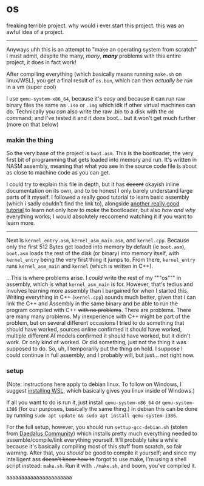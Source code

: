 # os

freaking terrible project. why would i ever start this project. this was an awful idea of a project.

---

Anyways uhh this is an attempt to "make an operating system from scratch"
I must admit, despite the many, *many*, ***many*** problems with this entire project, it does in fact work!

After compiling everything (which basically means running `make.sh` on linux/WSL), you get a final result of `os.bin`, which can then _actually be run_ in a vm (super cool)

I use `qemu-system-x86_64`, because it's easy and because it can run raw binary files the same as `.iso` or `.img` which idk if other virtual machines can do. 
Technically you _can_ also write the raw .bin to a disk with the `dd` command; and I've tested it and it *does* boot... but it won't get much further (more on that below)


### makin the thing
So the very base of the project is `boot.asm`. This is the bootloader, the very first bit of programming that gets loaded into memory and run. It's written in NASM assembly, meaning that what you see in the source code file is about as close to machine code as you can get. 

I could try to explain this file in depth, but it has ~~decent~~ okayish inline documentation on its own, and to be honest I only barely understand large parts of it myself. I followed a really good tutorial to learn basic assembly (which i sadly couldn't find the link to), alongside [another really good tutorial](https://www.youtube.com/watch?v=MwPjvJ9ulSc&list=PLm3B56ql_akNcvH8vvJRYOc7TbYhRs19M) to learn not only how to _make_ the bootloader, but also _how and why_ everything works; I would absolutely reccomend watching it if you want to learn more.

---

Next is `kernel_entry.asm`, `kernel_asm_main.asm`, and `kernel.cpp`. Because only the first 512 Bytes get loaded into memory by default (ie `boot.asm`), `boot.asm` loads the rest of the disk (or binary) into memory itself, with `kernel_entry` being the very first thing it jumps to. From there, `kernel_entry` runs `kernel_asm_main` and `kernel` (which is written in C++).

...This is where problems arise. I *could* write the rest of my """os""" in assembly, which is what `kernel_asm_main` is for. However, that's tedius and involves learning more assembly than I bargained for when I started this. Writing everything in C++ (`kernel.cpp`) sounds much better, given that i can link the C++ and Assembly in the same binary and be able to run the program compiled with C++ ~~with no problems~~. There are problems. There are many many problems. My inexperience with C++ might be part of the problem, but on several different occasions I tried to do something that should have worked, sources online confirmed it should have worked, multiple different AI models confirmed it should have worked, but it didn't work. Or only kind of worked. Or did something, just not the thing it was supposed to do. So, uh, I temporarily put the thing on hold. I suppose I could continue in full assembly, and I probably will, but just... not right now.


### setup
(Note: instructions here apply to debian linux. To follow on Windows, I suggest [installing WSL](https://learn.microsoft.com/en-us/windows/wsl/install#install-wsl-command), which basically gives you linux inside of Windows.)

If all you want to do is run it, just install `qemu-system-x86_64` or `qemu-system-i386` (for our purposes, basically the same thing.) In debian this can be done by running `sudo apt update && sudo apt install qemu-system-i386`.

For the full setup, however, you should run `settup-gcc-debian.sh` (stolen from [Daedalus Community](https://www.youtube.com/watch?v=MwPjvJ9ulSc&list=PLm3B56ql_akNcvH8vvJRYOc7TbYhRs19M)) which installs pretty much everything needed to assemble/compile/link everything yourself. It'll probably take a while because it's basically compiling most of this stuff from scratch, so fair warning. After that, you *should* be good to compile it yourself; and since my intelligent ass ~~doesn't know how to~~ forgot to use make, I'm using a shell script instead: `make.sh`. Run it with `./make.sh`, and boom, you've compiled it.


aaaaaaaaaaaaaaaaaaaaaa
